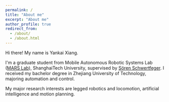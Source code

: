 ```yaml
---
permalink: /
title: "About me"
excerpt: "About me"
author_profile: true
redirect_from: 
  - /about/
  - /about.html
---
```


Hi there! My name is Yankai Xiang.

I'm a graduate student from Mobile Autonomous Robotic Systems Lab ([MARS Lab](https://robotics.shanghaitech.edu.cn/)), ShanghaiTech University, supervised by [Sören Schwertfeger](https://robotics.shanghaitech.edu.cn/people/soeren).
I received my bachelor degree  in Zhejiang University of Technology, majoring automation and control.

My major research interests are legged robotics and locomotion, artificial intelligence and motion planning. 
